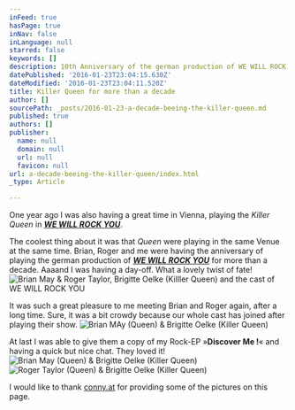 ```yaml
---
inFeed: true
hasPage: true
inNav: false
inLanguage: null
starred: false
keywords: []
description: 10th Anniversary of the german production of WE WILL ROCK YOU
datePublished: '2016-01-23T23:04:15.630Z'
dateModified: '2016-01-23T23:04:11.520Z'
title: Killer Queen for more than a decade
author: []
sourcePath: _posts/2016-01-23-a-decade-beeing-the-killer-queen.md
published: true
authors: []
publisher:
  name: null
  domain: null
  url: null
  favicon: null
url: a-decade-beeing-the-killer-queen/index.html
_type: Article

---
```

One year ago I was also having a great time in Vienna, playing the _Killer Queen_ in _**[WE WILL ROCK YOU][0]**_. 

The coolest thing about it was that _Queen_ were playing in the same Venue at the same time. Brian, Roger and me were having the anniversary of playing the german production of _**[WE WILL ROCK YOU][0]**_ for more than a decade.  Aaaand I was having  a day-off. What a lovely twist of fate!
![Brian May & Roger Taylor, Brigitte Oelke (KiIller Queen) and the cast of WE WILL ROCK YOU](https://the-grid-user-content.s3-us-west-2.amazonaws.com/f57ab4cd-688d-4b2d-ad96-5335e893096b.jpg)

It was such a great pleasure to me meeting Brian and Roger again, after a long time. Sure, it was a bit crowdy because our whole cast has joined after playing their show. ![Brian MAy (Queen) & Brigitte Oelke (Killer Queen)](https://the-grid-user-content.s3-us-west-2.amazonaws.com/cc08ef01-e993-421a-bd5b-3d8ac33f1118.jpg)

At last I was able to give them a copy of my Rock-EP »**Discover Me !**« and having a quick but nice chat. They loved  it!
![Brian May (Queen) & Brigitte Oelke (Killer Queen)](https://the-grid-user-content.s3-us-west-2.amazonaws.com/e1bc87ed-1610-4351-9abd-6ba4d3979e82.jpg)
![Roger Taylor (Queen) &  Brigitte Oelke (Killer Queen)](https://the-grid-user-content.s3-us-west-2.amazonaws.com/5f5d5ff2-cda0-4f5a-9403-616643e226ae.jpg)

I would like to thank [conny.at][1] for providing some of the pictures on this page.

[0]: http://www.wewillrockyou.de/
[1]: http://www.conny.at/